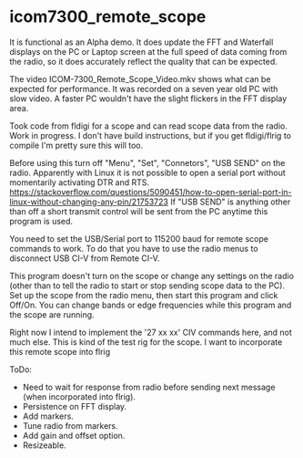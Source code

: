 # icom7300_remote_scope

It is functional as an Alpha demo. It does update the FFT and Waterfall
displays on the PC or Laptop screen at the full speed of data coming from the
radio, so it does accurately reflect the quality that can be expected.

The video ICOM-7300_Remote_Scope_Video.mkv shows what can be expected for
performance. It was recorded on a seven year old PC with slow video. A faster
PC wouldn't have the slight flickers in the FFT display area.

Took code from fldigi for a scope and can read scope data from the radio. Work
in progress. I don't have build instructions, but if you get fldigi/flrig to
compile I'm pretty sure this will too.

Before using this turn off "Menu", "Set", "Connetors", "USB SEND" on the radio.
Apparently with Linux it is not possible to open a serial port without
momentarily activating DTR and RTS.
https://stackoverflow.com/questions/5090451/how-to-open-serial-port-in-linux-without-changing-any-pin/21753723
If "USB SEND" is anything other than off a short transmit control will be sent
from the PC anytime this program is used.

You need to set the USB/Serial port to 115200 baud for remote scope commands to
work. To do that you have to use the radio menus to disconnect USB CI-V from
Remote CI-V.

This program doesn't turn on the scope or change any settings on the radio
(other than to tell the radio to start or stop sending scope data to the PC).
Set up the scope from the radio menu, then start this program and click Off/On.
You can change bands or edge frequencies while this program and the scope are
running.

Right now I intend to implement the '27 xx xx' CIV commands here, and not much
else.  This is kind of the test rig for the scope. I want to incorporate this
remote scope into flrig

ToDo:
* Need to wait for response from radio before sending next message (when incorporated into flrig).
* Persistence on FFT display.
* Add markers.
* Tune radio from markers.
* Add gain and offset option.
* Resizeable.
